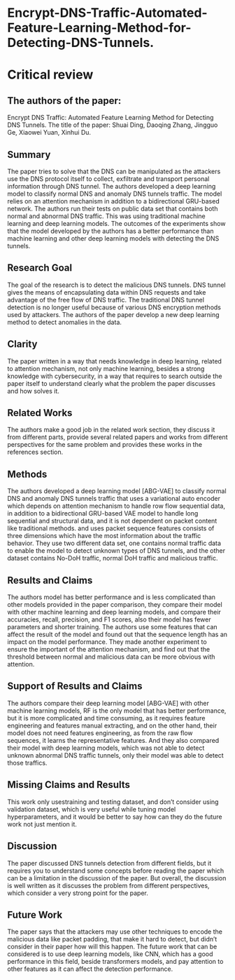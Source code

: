 # Encrypt-DNS-Traffic-Automated-Feature-Learning-Method-for-Detecting-DNS-Tunnels.
<h1>Critical review</h1>

## The authors of the paper:
Encrypt DNS Traffic: Automated Feature Learning Method for Detecting DNS Tunnels.
The title of the paper:
Shuai Ding, Daoqing Zhang, Jingguo Ge, Xiaowei Yuan, Xinhui Du.
## Summary
The paper tries to solve that the DNS can be manipulated as the attackers use the DNS protocol itself to
collect, exfiltrate and transport personal information through DNS tunnel. The authors developed a deep
learning model to classify normal DNS and anomaly DNS tunnels traffic. The model relies on an attention
mechanism in addition to a bidirectional GRU-based network. The authors run their tests on public data
set that contains both normal and abnormal DNS traffic. This was using traditional machine learning and
deep learning models. The outcomes of the experiments show that the model developed by the authors
has a better performance than machine learning and other deep learning models with detecting the DNS
tunnels.
## Research Goal
The goal of the research is to detect the malicious DNS tunnels. DNS tunnel gives the means of
encapsulating data within DNS requests and take advantage of the free flow of DNS traffic. The traditional
DNS tunnel detection is no longer useful because of various DNS encryption methods used by attackers.
The authors of the paper develop a new deep learning method to detect anomalies in the data.
## Clarity
The paper written in a way that needs knowledge in deep learning, related to attention mechanism, not
only machine learning, besides a strong knowledge with cybersecurity, in a way that requires to search
outside the paper itself to understand clearly what the problem the paper discusses and how solves it.
## Related Works
The authors make a good job in the related work section, they discuss it from different parts, provide
several related papers and works from different perspectives for the same problem and provides these
works in the references section.
## Methods
The authors developed a deep learning model [ABG-VAE] to classify normal DNS and anomaly DNS tunnels
traffic that uses a variational auto encoder which depends on attention mechanism to handle row flow
sequential data, in addition to a bidirectional GRU-based VAE model to handle long sequential and
structural data, and it is not dependent on packet content like traditional methods. and uses packet
sequence features consists of three dimensions which have the most information about the traffic
behavior. They use two different data set, one contains normal traffic data to enable the model to detect
unknown types of DNS tunnels, and the other dataset contains No-DoH traffic, normal DoH traffic and
malicious traffic.
## Results and Claims
The authors model has better performance and is less complicated than other models provided in the
paper comparison, they compare their model with other machine learning and deep learning models, and
compare their accuracies, recall, precision, and F1 scores, also their model has fewer parameters and
shorter training. The authors use some features that can affect the result of the model and found out
that the sequence length has an impact on the model performance. They made another experiment to
ensure the important of the attention mechanism, and find out that the threshold between normal and
malicious data can be more obvious with attention.
## Support of Results and Claims
The authors compare their deep learning model [ABG-VAE] with other machine learning models, RF is the
only model that has better performance, but it is more complicated and time consuming, as it requires
feature engineering and features manual extracting, and on the other hand, their model does not need
features engineering, as from the raw flow sequences, it learns the representative features. And they also
compared their model with deep learning models, which was not able to detect unknown abnormal DNS
traffic tunnels, only their model was able to detect those traffics.
## Missing Claims and Results
This work only usestraining and testing dataset, and don’t consider using validation dataset, which is very
useful while tuning model hyperparameters, and it would be better to say how can they do the future
work not just mention it.
## Discussion
The paper discussed DNS tunnels detection from different fields, but it requires you to understand some
concepts before reading the paper which can be a limitation in the discussion of the paper. But overall,
the discussion is well written as it discusses the problem from different perspectives, which consider a
very strong point for the paper.
## Future Work
The paper says that the attackers may use other techniques to encode the malicious data like packet
padding, that make it hard to detect, but didn’t consider in their paper how will this happen.
The future work that can be considered is to use deep learning models, like CNN, which has a good
performance in this field, beside transformers models, and pay attention to other features as it can affect
the detection performance.
